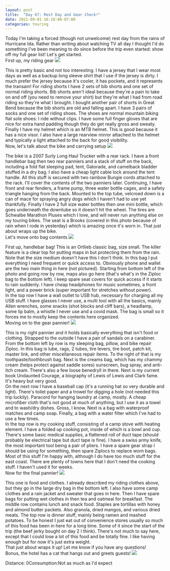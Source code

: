 ```yaml
---
layout: post
title:  "Day 67: Rest Day and Gear Check!"
date: 2021-09-01 16:10:00-07:00
categories: touring
---
```

Today I'm taking a forced (though not unwelcome) rest day from the rains of Hurricane Ida. Rather than writing about watching TV all day I thought I'd do something I've been meaning to do since before the trip even started: show off my full gear list! Let's get started.  
First up, my riding gear
[![](https://lh3.googleusercontent.com/-2qrAqjHOk68/YTAIWKIdpDI/AAAAAAAAXOM/xTAb_HI1Knk0Q_PKzcZnfiEmTAZsvqWMQCLcBGAsYHQ/s1600/1630537811462368-0.png)](https://lh3.googleusercontent.com/-2qrAqjHOk68/YTAIWKIdpDI/AAAAAAAAXOM/xTAb_HI1Knk0Q_PKzcZnfiEmTAZsvqWMQCLcBGAsYHQ/s1600/1630537811462368-0.png)
  
This is pretty basic and not too interesting. I have a jersey that I wear most days as well as a backup long sleeve shirt that I use if the jersey is dirty. I much prefer the jersey because it's cooler, it has pockets, and it represents the transam! For riding shorts I have 2 sets of bib shorts and one set of normal riding shorts. Bib shorts aren't ideal because they're a pain to take on and off (you need to remove your shirt) but they're what I had from road riding so they're what I brought. I bought another pair of shorts in Great Bend because the bib shorts are old and falling apart. I have 3 pairs of socks and one set of riding shoes. The shoes are normal mountain biking flat sole shoes: I ride without clips. I have some full finger gloves that are nice for extra hand padding though they do get really gross and sweaty. Finally I have my helmet which is an MTB helmet. This is good because it has a nice visor. I also have a large rearview mirror attached to the helmet and typically a light attached to the back for good visibility.  
Now, let's talk about the bike and carrying setup
[![](https://lh3.googleusercontent.com/-qR_7ZxloH_Q/YTAIUzi2OqI/AAAAAAAAXOI/QSpq5ns4JS0mRYjXs056_bNvi0iMGi95ACLcBGAsYHQ/s1600/1630537806593105-1.png)](https://lh3.googleusercontent.com/-qR_7ZxloH_Q/YTAIUzi2OqI/AAAAAAAAXOI/QSpq5ns4JS0mRYjXs056_bNvi0iMGi95ACLcBGAsYHQ/s1600/1630537806593105-1.png)
  
The bike is a 2007 Surly Long Haul Trucker with a rear rack. I have a front handlebar bag then two rear panniers and a stack of stuff on the back, including a fold flat sleeping pad, tent, Gatorade, and camelback bladder stuffed in a dry bag. I also have a cheap light cable lock around the tent handle. All this stuff is secured with two rainbow Bungie cords attached to the rack. I'll cover the contents of the two panniers later. Continuing, I have front and rear fenders, a frame pump, three water bottle cages, and a safety triangle hanging from the back. Mounted to the top tube, velcroed down is a can of mace for spraying angry dogs which I haven't had to use yet thankfully. Finally I have 2 full size water bottles then one mini bottle, which goes underneath the downtube so it doesn't hit the wheel. The tires are Schwalbe Marathon Pluses which I love, and will never run anything else on my touring bikes. The seat is a Brooks (covered in this photo because of rain when I rode in yesterday) which is amazing once it's worn in. That just about wraps up the bike.   
Let's move onto bag contents
[![](https://lh3.googleusercontent.com/-tPXkX_oymD0/YTAITutdEQI/AAAAAAAAXOE/sC-hP3Rs3v8PoTi0_kfPqU6UQqtpg8oVQCLcBGAsYHQ/s1600/1630537802220835-2.png)](https://lh3.googleusercontent.com/-tPXkX_oymD0/YTAITutdEQI/AAAAAAAAXOE/sC-hP3Rs3v8PoTi0_kfPqU6UQqtpg8oVQCLcBGAsYHQ/s1600/1630537802220835-2.png)
  
First up, handlebar bag! This is an Ortlieb classic bag, size small. The killer feature is a clear top for putting maps in but protecting them from the rain. Note that the size medium doesn't have this I don't think. In this bag I put everything I need frequent or quick access to. Obviously phone and wallet are the two main thing in here (not pictured). Starting from bottom left of the photo and going row by row, maps also go here (that's what's in the Ziploc bag to the bottom left). I keep spare seat covers for quick access if it starts to rain suddenly. I have cheap headphones for music sometimes, a front light, and a power brick (super important for stretches without power).  
In the top row I have a wall outlet to USB hub, necessary for charging all my USB stuff. I have glasses I never use, a multi tool with all the basics, mainly Allen wrenches, some snacks (shot blocks and cliff bars), a headlamp, some lip balm, a whistle I never use and a covid mask. The bag is small so it forces me to mostly keep the contents here organized.   
Moving on to the gear pannier!
[![](https://lh3.googleusercontent.com/-nlD7ljvQZ-4/YTAISUANAsI/AAAAAAAAXOA/umeN7Ex3Ltk0IOzlYabqjeAXR0gY-VpSQCLcBGAsYHQ/s1600/1630537797561559-3.png)](https://lh3.googleusercontent.com/-nlD7ljvQZ-4/YTAISUANAsI/AAAAAAAAXOA/umeN7Ex3Ltk0IOzlYabqjeAXR0gY-VpSQCLcBGAsYHQ/s1600/1630537797561559-3.png)
  
This is my right pannier and it holds basically everything that isn't food or clothing. Strapped to the outside I have a pair of sandals on a carabiner. From the bottom left by row is my sleeping bag, pillow, and bike repair Ziploc. In this bag is lube, rags, 2 tubes, tire levers, tire boot, patch kit, master link, and other miscellaneous repair items. To the right of that is my toothpaste/toothbrush bag. Next is the creams bag, which has my chammy cream (helps protect against saddle sores) sunscreen, bug spray, and anti-itch cream. There's also a few loose benedryll in there. Next is my current book Undaunted Courage, a biography of Lewis of Lewis and Clark fame. It's heavy but very good.  
On the next row I have a baseball cap (it's a running hat so very durable and light). There's toilet paper and a trowel for digging a hole (not needed this trip luckily). Paracord for hanging laundry at camp, mostly. A cheap microfiber cloth that's not good at much of anything, but I use it as a towel and to wash/dry dishes. Gross, I know. Next is a bag with waterproof matches and camp soap. Finally, a bag with a water filter which I've had to use a few times.   
In the top row is my cooking stuff, consisting of a camp stove with heating element. I have a folded up cooking pot, inside of which is a bowl and cup. There's some basic medical supplies, a flattened roll of duct tape (should probably be electrical tape but duct tape is fine). I have a swiss army knife, the most important tool being a pair of pliers. I have a spare gear strap I should be using for something, then spare Ziplocs to replace worn bags. Most of this stuff I'm happy with, although I do have too much stuff for the east coast. There are plenty of towns here that I don't need the cooking stuff. I haven't used it for weeks.   
Now for the final pannier!
[![](https://lh3.googleusercontent.com/-dwO_dIzh88k/YTAIRE0eabI/AAAAAAAAXN8/mBBY8zrI9acZOjEtw8zDf60y9KzjnWkoQCLcBGAsYHQ/s1600/1630537792145739-4.png)](https://lh3.googleusercontent.com/-dwO_dIzh88k/YTAIRE0eabI/AAAAAAAAXN8/mBBY8zrI9acZOjEtw8zDf60y9KzjnWkoQCLcBGAsYHQ/s1600/1630537792145739-4.png)
  
This one is food and clothes. I already described my riding clothes above, but they go in the large dry bag in the bottom left. I also have some camp clothes and a rain jacket and sweater that goes in here. Then I have spare bags for putting wet clothes in then tea and oatmeal for breakfast. The middle row contains lunch and snack food. Staples are tortillas with honey and almond butter packets. Also granola, dried mangos, and various dried meats. The top row is dinner stuff, mainly being ramen and mashed potatoes. To be honest I just eat out of convenience stores usually so much of this food has been in here for a long time. Some of it since the start of the trip (the beef jerky bought on day 2 I think). There's not much to say here, except that I could lose a lot of this food and be totally fine. I like having enough but for now it's just extra weight.   
That just about wraps it up! Let me know if you have any questions!  
Bonus, the hotel has a cat that hangs out and greets guests!
[![](https://lh3.googleusercontent.com/-PvH1uBTkdDI/YTAIPyB8fwI/AAAAAAAAXN4/T2odTLysxwQCSE80Wl5fw8w9ndHPFeG-QCLcBGAsYHQ/s1600/1630537787035440-5.png)](https://lh3.googleusercontent.com/-PvH1uBTkdDI/YTAIPyB8fwI/AAAAAAAAXN4/T2odTLysxwQCSE80Wl5fw8w9ndHPFeG-QCLcBGAsYHQ/s1600/1630537787035440-5.png)
  
Distance: 0Consumption:Not as much as I'd expect

